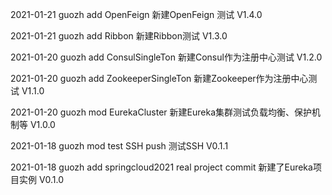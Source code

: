 2021-01-21 guozh add OpenFeign 新建OpenFeign 测试 V1.4.0

2021-01-21 guozh add Ribbon 新建Ribbon测试 V1.3.0

2021-01-20 guozh add ConsulSingleTon 新建Consul作为注册中心测试 V1.2.0

2021-01-20 guozh add ZookeeperSingleTon 新建Zookeeper作为注册中心测试 V1.1.0

2021-01-20 guozh mod EurekaCluster 新建Eureka集群测试负载均衡、保护机制等 V1.0.0

2021-01-18 guozh mod test SSH push 测试SSH V0.1.1

2021-01-18 guozh add springcloud2021 real project commit 新建了Eureka项目实例 V0.1.0

